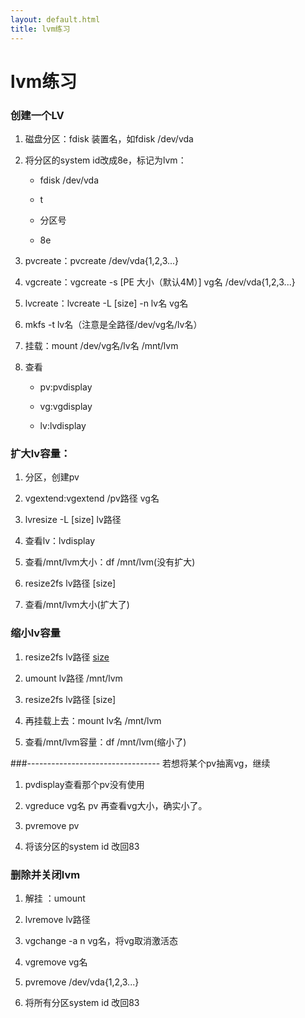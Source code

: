 ```yaml
---
layout: default.html
title: lvm练习
---
```


# lvm练习

### 创建一个LV

1. 磁盘分区：fdisk 装置名，如fdisk /dev/vda

1. 将分区的system id改成8e，标记为lvm：
   * fdisk /dev/vda

   * t

   * 分区号

   * 8e

1. pvcreate：pvcreate /dev/vda{1,2,3...}

1. vgcreate：vgcreate -s [PE 大小（默认4M）] vg名  /dev/vda{1,2,3...}

1. lvcreate：lvcreate -L [size] -n lv名 vg名

1. mkfs -t lv名（注意是全路径/dev/vg名/lv名）

1. 挂载：mount /dev/vg名/lv名  /mnt/lvm

1. 查看

   * pv:pvdisplay

   * vg:vgdisplay

   * lv:lvdisplay

### 扩大lv容量：

1. 分区，创建pv

1. vgextend:vgextend /pv路径  vg名

1. lvresize -L [size] lv路径

1. 查看lv：lvdisplay

1. 查看/mnt/lvm大小：df /mnt/lvm(没有扩大)

1. resize2fs lv路径  [size]

1. 查看/mnt/lvm大小(扩大了)

### 缩小lv容量

1. resize2fs lv路径 [size](不支持在线缩小容量，所以先解挂)

1. umount  lv路径  /mnt/lvm

1. resize2fs lv路径 [size]

1. 再挂载上去：mount lv名 /mnt/lvm

1. 查看/mnt/lvm容量：df /mnt/lvm(缩小了)

###--------------------------------- 若想将某个pv抽离vg，继续

1. pvdisplay查看那个pv没有使用

1. vgreduce vg名 pv   再查看vg大小，确实小了。

1. pvremove pv

1. 将该分区的system id 改回83

### 删除并关闭lvm

1. 解挂 ：umount

1. lvremove lv路径

1. vgchange -a n vg名，将vg取消激活态

1. vgremove vg名

1. pvremove /dev/vda{1,2,3...}

1. 将所有分区system id 改回83

